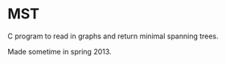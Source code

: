 # MST
C program to read in graphs and return minimal spanning trees.

Made sometime in spring 2013.
